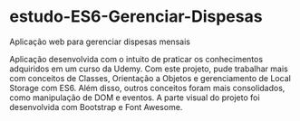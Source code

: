# estudo-ES6-Gerenciar-Dispesas
Aplicação web para gerenciar dispesas mensais

Aplicação desenvolvida com o intuito de praticar os conhecimentos adquiridos em um curso da Udemy. Com este projeto, pude trabalhar mais com conceitos de Classes, Orientação a Objetos e gerenciamento de Local Storage com ES6. Além disso, outros conceitos foram mais consolidados, como manipulação de DOM e eventos. A parte visual do projeto foi desenvolvida com Bootstrap e Font Awesome.
